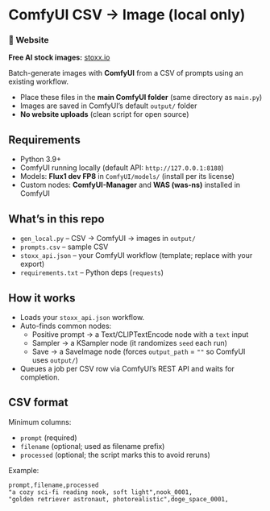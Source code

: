 # ComfyUI CSV → Image (local only)

### 🔗 Website
**Free AI stock images:** [stoxx.io](https://stoxx.io)

Batch-generate images with **ComfyUI** from a CSV of prompts using an existing workflow.
- Place these files in the **main ComfyUI folder** (same directory as `main.py`)
- Images are saved in ComfyUI’s default `output/` folder
- **No website uploads** (clean script for open source)

## Requirements
- Python 3.9+
- ComfyUI running locally (default API: `http://127.0.0.1:8188`)
- Models: **Flux1 dev FP8** in `ComfyUI/models/` (install per its license)
- Custom nodes: **ComfyUI-Manager** and **WAS (was-ns)** installed in ComfyUI

## What’s in this repo
- `gen_local.py` – CSV → ComfyUI → images in `output/`
- `prompts.csv` – sample CSV
- `stoxx_api.json` – your ComfyUI workflow (template; replace with your export)
- `requirements.txt` – Python deps (`requests`)

## How it works
- Loads your `stoxx_api.json` workflow.
- Auto-finds common nodes:
  - Positive prompt → a Text/CLIPTextEncode node with a `text` input
  - Sampler → a KSampler node (it randomizes `seed` each run)
  - Save → a SaveImage node (forces `output_path` = `""` so ComfyUI uses `output/`)
- Queues a job per CSV row via ComfyUI’s REST API and waits for completion.

## CSV format
Minimum columns:
- `prompt` (required)
- `filename` (optional; used as filename prefix)
- `processed` (optional; the script marks this to avoid reruns)

Example:
```csv
prompt,filename,processed
"a cozy sci-fi reading nook, soft light",nook_0001,
"golden retriever astronaut, photorealistic",doge_space_0001,

